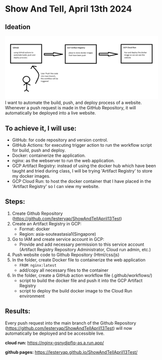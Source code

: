 # Show And Tell, April 13th 2024

## Ideation
![alt text](images/diagram.png)
I want to automate the build, push, and deploy process of a website.
Whenever a push request is made in the GitHub Repository, it will automatically be deployed into a live website.

## To achieve it, I will use:
- GitHub: for code repository and version control.
- GitHub Actions: for executing trigger action to run the workflow script for build, push and deploy.
- Docker: containerize the application.
- nginx: as the webserver to run the web application.
- GCP Artifact Registry: instead of using the docker hub which have been taught and tried during class, I will be trying 'Artifact Registry' to store my docker images.
- GCP Cloud Run: to host the docker container that I have placed in the 'Artifact Registry' so I can view my website.

## Steps:
1. Create Github Repository (https://github.com/lesteryap/ShowAndTellApril13Test)
2. Create an Artifact Registry in GCP:
    - Format: docker
    - Region: asia-souteastasia1(Singapore)
3. Go to IAM and create service account in GCP:
    - Provide and add necessary permission to this service account (Artifact Registry Repository Administrator, Cloud run admin, etc.)
4. Push website code to Github Repository (Html/css/js)
5. In the folder, create Docker file to containerize the web application
     - `FROM nginx:latest`
     - add/copy all necessary files to the container
7. In the folder, create a GitHub action workflow file (.github/workflows/)
     - script to build the docker file and push it into the GCP Artifact Registry
     - script to deploy the build docker image to the Cloud Run environment
       
## Results:
Every push request into the main branch of the Github Repository (https://github.com/lesteryap/ShowAndTellApril13Test) will now automatically be deployed and be accessible live.

**cloud run:**
https://nginx-gsnydjpflq-as.a.run.app/

**github pages:**
https://lesteryap.github.io/ShowAndTellApril13Test/

